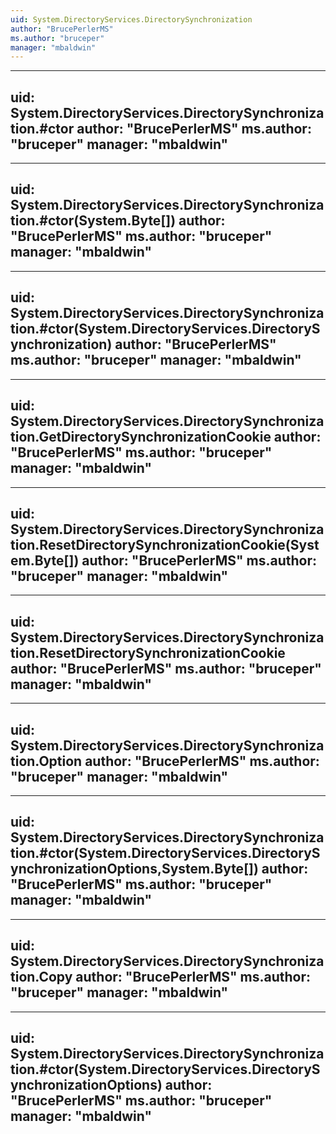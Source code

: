 ```yaml
---
uid: System.DirectoryServices.DirectorySynchronization
author: "BrucePerlerMS"
ms.author: "bruceper"
manager: "mbaldwin"
---
```


---
uid: System.DirectoryServices.DirectorySynchronization.#ctor
author: "BrucePerlerMS"
ms.author: "bruceper"
manager: "mbaldwin"
---

---
uid: System.DirectoryServices.DirectorySynchronization.#ctor(System.Byte[])
author: "BrucePerlerMS"
ms.author: "bruceper"
manager: "mbaldwin"
---

---
uid: System.DirectoryServices.DirectorySynchronization.#ctor(System.DirectoryServices.DirectorySynchronization)
author: "BrucePerlerMS"
ms.author: "bruceper"
manager: "mbaldwin"
---

---
uid: System.DirectoryServices.DirectorySynchronization.GetDirectorySynchronizationCookie
author: "BrucePerlerMS"
ms.author: "bruceper"
manager: "mbaldwin"
---

---
uid: System.DirectoryServices.DirectorySynchronization.ResetDirectorySynchronizationCookie(System.Byte[])
author: "BrucePerlerMS"
ms.author: "bruceper"
manager: "mbaldwin"
---

---
uid: System.DirectoryServices.DirectorySynchronization.ResetDirectorySynchronizationCookie
author: "BrucePerlerMS"
ms.author: "bruceper"
manager: "mbaldwin"
---

---
uid: System.DirectoryServices.DirectorySynchronization.Option
author: "BrucePerlerMS"
ms.author: "bruceper"
manager: "mbaldwin"
---

---
uid: System.DirectoryServices.DirectorySynchronization.#ctor(System.DirectoryServices.DirectorySynchronizationOptions,System.Byte[])
author: "BrucePerlerMS"
ms.author: "bruceper"
manager: "mbaldwin"
---

---
uid: System.DirectoryServices.DirectorySynchronization.Copy
author: "BrucePerlerMS"
ms.author: "bruceper"
manager: "mbaldwin"
---

---
uid: System.DirectoryServices.DirectorySynchronization.#ctor(System.DirectoryServices.DirectorySynchronizationOptions)
author: "BrucePerlerMS"
ms.author: "bruceper"
manager: "mbaldwin"
---
